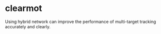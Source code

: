 # clearmot
Using hybrid network can improve the performance of multi-target tracking accurately and clearly.
